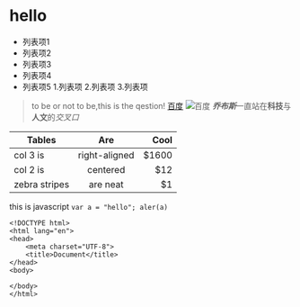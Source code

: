# hello
- 列表项1
- 列表项2
- 列表项3
- 列表项4
- 列表项5
1.列表项
2.列表项
3.列表项
>to be or not to be,this is the qestion!
[百度](http://www.baidu.com)
![百度](https://www.baidu.com/img/bd_logo1.png)
***乔布斯***一直站在**科技**与**人文**的*交叉口*

| Tables        | Are           | Cool  |
| ------------- |:-------------:| -----:|
| col 3 is      | right-aligned | $1600 |
| col 2 is      | centered      |   $12 |
| zebra stripes | are neat      |    $1 |

 this is javascript
 `var a = "hello";
aler(a)
 `
```
<!DOCTYPE html>
<html lang="en">
<head>
    <meta charset="UTF-8">
    <title>Document</title>
</head>
<body>

</body>
</html>
```



